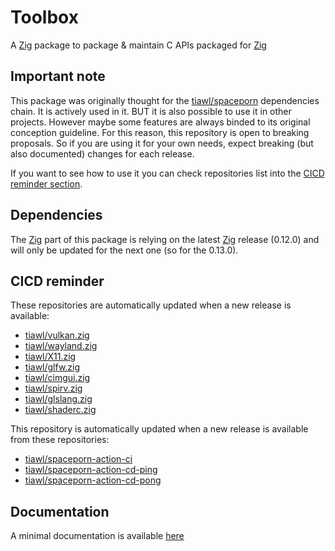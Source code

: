 # Toolbox

A [Zig][2] package to package & maintain C APIs packaged for [Zig][2]

## Important note

This package was originally thought for the [tiawl/spaceporn][1] dependencies chain. It is actively used in it. BUT it is also possible to use it in other projects. However maybe some features are always binded to its original conception guideline. For this reason, this repository is open to breaking proposals. So if you are using it for your own needs, expect breaking (but also documented) changes for each release.

If you want to see how to use it you can check repositories list into the [CICD reminder section](https://github.com/tiawl/toolbox/tree/trunk#cicd-reminder).

## Dependencies

The [Zig][2] part of this package is relying on the latest [Zig][2] release (0.12.0) and will only be updated for the next one (so for the 0.13.0).

## CICD reminder

These repositories are automatically updated when a new release is available:
* [tiawl/vulkan.zig][3]
* [tiawl/wayland.zig][4]
* [tiawl/X11.zig][5]
* [tiawl/glfw.zig][6]
* [tiawl/cimgui.zig][7]
* [tiawl/spirv.zig][8]
* [tiawl/glslang.zig][9]
* [tiawl/shaderc.zig][10]

This repository is automatically updated when a new release is available from these repositories:
* [tiawl/spaceporn-action-ci][11]
* [tiawl/spaceporn-action-cd-ping][12]
* [tiawl/spaceporn-action-cd-pong][13]

## Documentation

A minimal documentation is available [here](https://github.com/tiawl/toolbox/blob/trunk/DOC.md)

[1]:https://github.com/tiawl/spaceporn
[2]:https://github.com/ziglang/zig
[3]:https://github.com/tiawl/vulkan.zig
[4]:https://github.com/tiawl/wayland.zig
[5]:https://github.com/tiawl/X11.zig
[6]:https://github.com/tiawl/glfw.zig
[7]:https://github.com/tiawl/cimgui.zig
[8]:https://github.com/tiawl/spirv.zig
[9]:https://github.com/tiawl/glslang.zig
[10]:https://github.com/tiawl/shaderc.zig
[11]:https://github.com/tiawl/spaceporn-action-ci
[12]:https://github.com/tiawl/spaceporn-action-cd-ping
[13]:https://github.com/tiawl/spaceporn-action-cd-pong
